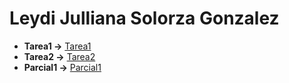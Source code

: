 # Leydi Julliana Solorza Gonzalez
- **Tarea1 ->** [Tarea1](https://github.com/julss642/Entrega-1-ejercicios-ALSE/tree/main/Tarea1)
- **Tarea2 ->** [Tarea2](https://github.com/julss642/Entrega-1-ejercicios-ALSE/tree/main/Tarea2)
- **Parcial1 ->** [Parcial1](https://github.com/julss642/Entrega-1-ejercicios-ALSE/tree/main/Parcial1)
